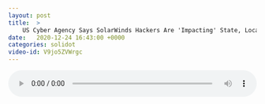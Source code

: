 ```yaml
---
layout: post
title:  >
    US Cyber Agency Says SolarWinds Hackers Are 'Impacting' State, Local Governments
date:   2020-12-24 16:43:00 +0000
categories: solidot
video-id: V9jo5ZVWrgc
---
```


<audio src="/assets/3ab0401e97f30a303ef1b782206362e6.mp3" style="width: 100%;" controls></audio>

